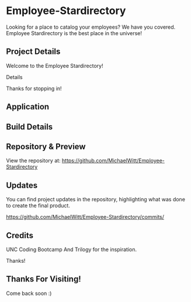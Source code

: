 # Employee-Stardirectory

Looking for a place to catalog your employees? We have you covered. Employee Stardirectory is the best place in the universe!

## Project Details

Welcome to the Employee Stardirectory!

Details

Thanks for stopping in!

## Application

<!-- Budget Bilder: https://budget-bilder.herokuapp.com/

Welcome: ![Screenshot](./public/imgs/budget-bilder.png) -->

## Build Details

<!-- This application was developed using: JavaScript, Progressive Web Applications, Service Worker, Node.js, Manifest, indexedDB, icons, API routes, Express, and more!  -->

## Repository & Preview

View the repository at: https://github.com/MichaelWitt/Employee-Stardirectory

<!-- Preview: ![Screenshot](./public/imgs/demo.png) -->

## Updates

You can find project updates in the repository, highlighting what was done to create the final product.

https://github.com/MichaelWitt/Employee-Stardirectory/commits/

## Credits

UNC Coding Bootcamp And Trilogy for the inspiration.

Thanks!

## Thanks For Visiting!

Come back soon :)
